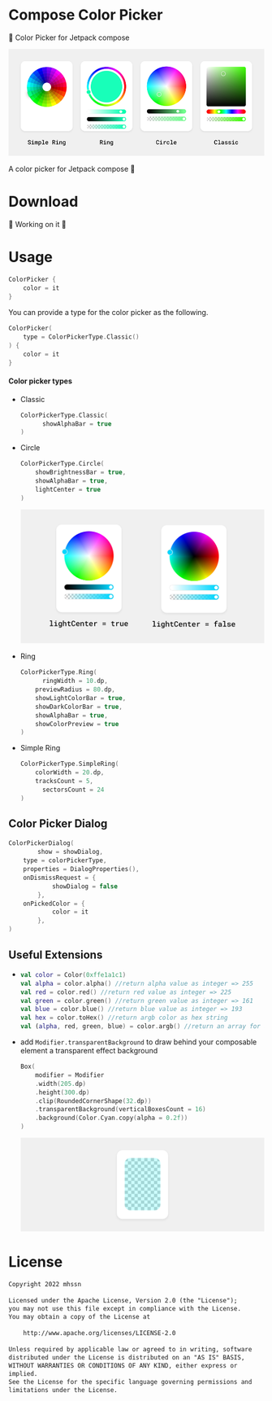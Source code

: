 # Compose Color Picker

🎨 Color Picker for Jetpack compose

![colorPickers](/assets/colorPickers.png)

A color picker for Jetpack compose 🎨

# Download

🚧 Working on it 🚧
# Usage

```kotlin
ColorPicker {
    color = it
}
```

You can provide a type for the color picker as the following.

```kotlin
ColorPicker(
    type = ColorPickerType.Classic()
) {
    color = it
}
```
#### Color picker types
- Classic
  
  ```kotlin
  ColorPickerType.Classic(
  		showAlphaBar = true
  )
  ```
  
- Circle

  ```kotlin
  ColorPickerType.Circle(
      showBrightnessBar = true,
      showAlphaBar = true,
      lightCenter = true
  )
  ```

	![circleColorPickers](/assets/circleColorPicker.png)


- Ring

  ```kotlin
  ColorPickerType.Ring(
  		ringWidth = 10.dp,
      previewRadius = 80.dp,
      showLightColorBar = true,
      showDarkColorBar = true,
      showAlphaBar = true,
      showColorPreview = true
  )
  ```

  

- Simple Ring

  ```kotlin
  ColorPickerType.SimpleRing(
      colorWidth = 20.dp,
      tracksCount = 5,
  		sectorsCount = 24
  )
  ```

## Color Picker Dialog

```kotlin
ColorPickerDialog(
		show = showDialog,
    type = colorPickerType,
    properties = DialogProperties(),
    onDismissRequest = {
    		showDialog = false
		},
    onPickedColor = {
    		color = it
		},
)
```

## Useful Extensions

- ```kotlin
  val color = Color(0xffe1a1c1)
  val alpha = color.alpha() //return alpha value as integer => 255
  val red = color.red() //return red value as integer => 225
  val green = color.green() //return green value as integer => 161
  val blue = color.blue() //return blue value as integer => 193
  val hex = color.toHex() //return argb color as hex string
  val (alpha, red, green, blue) = color.argb() //return an array for all color channels value
  ```

- add `Modifier.transparentBackground` to draw behind your composable element a transparent effect background

  ```kotlin
  Box(
  	  modifier = Modifier
      .width(205.dp)
      .height(300.dp)
      .clip(RoundedCornerShape(32.dp))
      .transparentBackground(verticalBoxesCount = 16)
      .background(Color.Cyan.copy(alpha = 0.2f))
  )
  ```

  ![transparentBackground](/assets/transparentBackground.png)

# License

```
Copyright 2022 mhssn

Licensed under the Apache License, Version 2.0 (the "License");
you may not use this file except in compliance with the License.
You may obtain a copy of the License at

    http://www.apache.org/licenses/LICENSE-2.0

Unless required by applicable law or agreed to in writing, software
distributed under the License is distributed on an "AS IS" BASIS,
WITHOUT WARRANTIES OR CONDITIONS OF ANY KIND, either express or implied.
See the License for the specific language governing permissions and
limitations under the License.
```

